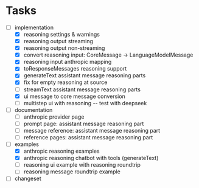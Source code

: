 # Tasks

- [ ] implementation
  - [x] reasoning settings & warnings
  - [x] reasoning output streaming
  - [x] reasoning output non-streaming
  - [x] convert reasoning input: CoreMessage -> LanguageModelMessage
  - [x] reasoning input anthropic mapping
  - [x] toResponseMessages reasoning support
  - [x] generateText assistant message reasoning parts
  - [x] fix for empty reasoning at source
  - [ ] streamText assistant message reasoning parts
  - [x] ui message to core message conversion
  - [ ] multistep ui with reasoning -- test with deepseek
- [ ] documentation
  - [ ] anthropic provider page
  - [ ] prompt page: assistant message reasoning part
  - [ ] message reference: assistant message reasoning part
  - [ ] reference pages: assistant message reasoning part
- [ ] examples
  - [x] anthropic reasoning examples
  - [x] anthropic reasoning chatbot with tools (generateText)
  - [ ] reasoning ui example
        with reasoning roundtrip
  - [ ] reasoning message roundtrip example
- [ ] changeset

